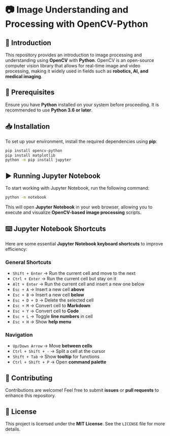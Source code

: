 # 📷 Image Understanding and Processing with OpenCV-Python

## 🚀 Introduction
This repository provides an introduction to image processing and understanding using **OpenCV** with **Python**. OpenCV is an open-source computer vision library that allows for real-time image and video processing, making it widely used in fields such as **robotics, AI, and medical imaging**.

## 🔧 Prerequisites
Ensure you have **Python** installed on your system before proceeding. It is recommended to use **Python 3.6 or later**.

## 📥 Installation
To set up your environment, install the required dependencies using **pip**:

```bash
pip install opencv-python
pip install matplotlib
python -m pip install jupyter
```

## ▶️ Running Jupyter Notebook
To start working with Jupyter Notebook, run the following command:

```bash
python -m notebook
```

This will open **Jupyter Notebook** in your web browser, allowing you to execute and visualize **OpenCV-based image processing** scripts. 

## ⌨️ Jupyter Notebook Shortcuts
Here are some essential **Jupyter Notebook keyboard shortcuts** to improve efficiency:

### General Shortcuts
- `Shift + Enter` → Run the current cell and move to the next
- `Ctrl + Enter` → Run the current cell but stay on it
- `Alt + Enter` → Run the current cell and insert a new one below
- `Esc + A` → Insert a new cell **above**
- `Esc + B` → Insert a new cell **below**
- `Esc + D + D` → Delete the selected cell
- `Esc + M` → Convert cell to **Markdown**
- `Esc + Y` → Convert cell to **Code**
- `Esc + L` → Toggle **line numbers** in cell
- `Esc + H` → Show **help menu**

### Navigation
- `Up/Down Arrow` → Move **between cells**
- `Ctrl + Shift + -` → Split a cell at the cursor
- `Shift + Tab` → Show **tooltip** for functions
- `Ctrl + Shift + P` → Open **command palette**

## 🤝 Contributing
Contributions are welcome! Feel free to submit **issues** or **pull requests** to enhance this repository. 

## 📜 License
This project is licensed under the **MIT License**. See the `LICENSE` file for more details.
